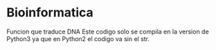 # Bioinformatica
Funcion que traduce DNA
Este codigo solo se compila en la version de Python3 ya que en Python2  el codigo va sin el str.
